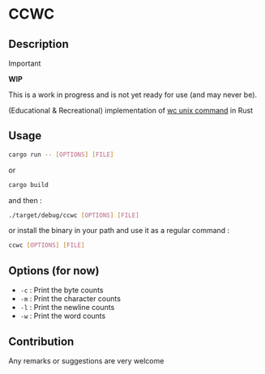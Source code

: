 # CCWC

## Description

> [!IMPORTANT]  
> **WIP**
>
> This is a work in progress and is not yet ready for use (and may never be).

(Educational & Recreational) implementation of [wc unix command](https://fr.wikipedia.org/wiki/Wc_(Unix)) in Rust

## Usage

```bash
cargo run -- [OPTIONS] [FILE]
```

or

```bash
cargo build
```

and then :

```bash
./target/debug/ccwc [OPTIONS] [FILE]
```

or install the binary in your path and use it as a regular command :

```bash
ccwc [OPTIONS] [FILE]
```

## Options (for now)

- `-c` : Print the byte counts
- `-m` : Print the character counts
- `-l` : Print the newline counts
- `-w` : Print the word counts

## Contribution

Any remarks or suggestions are very welcome